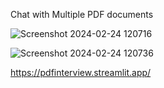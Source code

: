 Chat with Multiple PDF documents

![Screenshot 2024-02-24 120716](https://github.com/Prithiviraj7R/Chat-with-PDF/assets/142074094/fe3bb85c-e396-448a-96c4-04af80112c49)

![Screenshot 2024-02-24 120736](https://github.com/Prithiviraj7R/Chat-with-PDF/assets/142074094/80f0288c-b702-42d4-ad89-d3e5b5f7aa96)

https://pdfinterview.streamlit.app/

